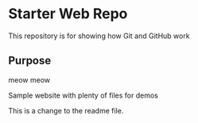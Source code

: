 # Starter Web Repo

This repository is for showing how Git and GitHub work

## Purpose

meow meow

Sample website with plenty of files for demos

This is a change to the readme file.
